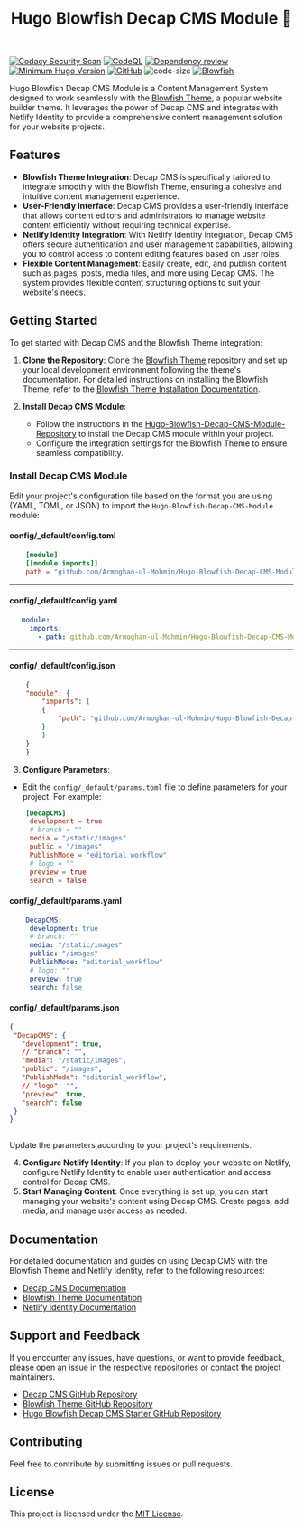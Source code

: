 <h1 align="center">Hugo Blowfish Decap CMS Module 🚀</h1>
<br>


[![Codacy Security Scan](https://github.com/Armoghan-ul-Mohmin/Hugo-Blowfish-Decap-CMS-Module/actions/workflows/codacy.yml/badge.svg)](https://github.com/Armoghan-ul-Mohmin/Hugo-Blowfish-Decap-CMS-Module/actions/workflows/codacy.yml)
[![CodeQL](https://github.com/Armoghan-ul-Mohmin/Hugo-Blowfish-Decap-CMS-Module/actions/workflows/codeql.yml/badge.svg)](https://github.com/Armoghan-ul-Mohmin/Hugo-Blowfish-Decap-CMS-Module/actions/workflows/codeql.yml)
[![Dependency review](https://github.com/Armoghan-ul-Mohmin/Hugo-Blowfish-Decap-CMS-Module/actions/workflows/dependency-review.yml/badge.svg)](https://github.com/Armoghan-ul-Mohmin/Hugo-Blowfish-Decap-CMS-Module/actions/workflows/dependency-review.yml)
[![Minimum Hugo Version](https://img.shields.io/static/v1?label=min-HUGO-version&message=0.87.0&color=blue&logo=hugo)](https://github.com/gohugoio/hugo/releases/tag/v0.87.0)
[![GitHub](https://img.shields.io/github/license/Armoghan-ul-Mohmin/Hugo-Blowfish-Decap-CMS-Module)](https://github.com/Armoghan-ul-Mohmin/Hugo-Blowfish-Decap-CMS-Module/blob/main/LICENSE)
![code-size](https://img.shields.io/github/languages/code-size/Armoghan-ul-Mohmin/Hugo-Blowfish-Decap-CMS-Module)
[![Blowfish](https://img.shields.io/badge/Hugo--Themes-@Blowfish-blue)](https://themes.gohugo.io/themes/blowfish/)


Hugo Blowfish Decap CMS Module is a Content Management System designed to work seamlessly with the [Blowfish Theme](https://github.com/nunocoracao/blowfish), a popular website builder theme. It leverages the power of Decap CMS and integrates with Netlify Identity to provide a comprehensive content management solution for your website projects.

## Features

- **Blowfish Theme Integration**: Decap CMS is specifically tailored to integrate smoothly with the Blowfish Theme, ensuring a cohesive and intuitive content management experience.
- **User-Friendly Interface**: Decap CMS provides a user-friendly interface that allows content editors and administrators to manage website content efficiently without requiring technical expertise.
- **Netlify Identity Integration**: With Netlify Identity integration, Decap CMS offers secure authentication and user management capabilities, allowing you to control access to content editing features based on user roles.
- **Flexible Content Management**: Easily create, edit, and publish content such as pages, posts, media files, and more using Decap CMS. The system provides flexible content structuring options to suit your website's needs.

## Getting Started

To get started with Decap CMS and the Blowfish Theme integration:

1. **Clone the Repository**: Clone the [Blowfish Theme](https://github.com/nunocoracao/blowfish) repository and set up your local development environment following the theme's documentation. For detailed instructions on installing the Blowfish Theme, refer to the [Blowfish Theme Installation Documentation](https://blowfish.page/docs/installation/).

2. **Install Decap CMS Module**:
   - Follow the instructions in the [Hugo-Blowfish-Decap-CMS-Module-Repository](https://github.com/Armoghan-ul-Mohmin/Hugo-Blowfish-Decap-CMS-Module/) to install the Decap CMS module within your project.
   - Configure the integration settings for the Blowfish Theme to ensure seamless compatibility.

### Install Decap CMS Module

Edit your project's configuration file based on the format you are using (YAML, TOML, or JSON) to import the `Hugo-Blowfish-Decap-CMS-Module ` module:

#### config/_default/config.toml
```toml
    [module]
    [[module.imports]]
    path = "github.com/Armoghan-ul-Mohmin/Hugo-Blowfish-Decap-CMS-Module"
```
---
#### config/_default/config.yaml
```yaml
   module:
     imports:
       - path: github.com/Armoghan-ul-Mohmin/Hugo-Blowfish-Decap-CMS-Module
```
---
#### config/_default/config.json
```json
    {
    "module": {
        "imports": [
        {
            "path": "github.com/Armoghan-ul-Mohmin/Hugo-Blowfish-Decap-CMS-Module"
        }
        ]
    }
    }
```
 3. **Configure Parameters**:
   - Edit the `config/_default/params.toml` file to define parameters for your project. For example:

 ```toml
     [DecapCMS]
      development = true
      # branch = ""
      media = "/static/images"
      public = "/images"
      PublishMode = "editorial_workflow"
      # logo = ""
      preview = true
      search = false
 ```
 #### config/_default/params.yaml
 ```yaml
     DecapCMS:
      development: true
      # branch: ""
      media: "/static/images"
      public: "/images"
      PublishMode: "editorial_workflow"
      # logo: ""
      preview: true
      search: false
 ```
 #### config/_default/params.json
 ```json
{
  "DecapCMS": {
    "development": true,
    // "branch": "",
    "media": "/static/images",
    "public": "/images",
    "PublishMode": "editorial_workflow",
    // "logo": "",
    "preview": true,
    "search": false
  }
}
     
 ```

   Update the parameters according to your project's requirements. 
   
 4. **Configure Netlify Identity**: If you plan to deploy your website on Netlify, configure Netlify Identity to enable user authentication and access control for Decap CMS.
 5. **Start Managing Content**: Once everything is set up, you can start managing your website's content using Decap CMS. Create pages, add media, and manage user access as needed.

 ## Documentation

 For detailed documentation and guides on using Decap CMS with the Blowfish Theme and Netlify Identity, refer to the following resources:

 - [Decap CMS Documentation](https://decapcms.org/docs)
 - [Blowfish Theme Documentation](https://github.com/nunocoracao/blowfish)
 - [Netlify Identity Documentation](https://docs.netlify.com/visitor-access/identity/)

 ## Support and Feedback

 If you encounter any issues, have questions, or want to provide feedback, please open an issue in the respective repositories or contact the project maintainers.

 - [Decap CMS GitHub Repository](https://github.com/decapcms/decap)
 - [Blowfish Theme GitHub Repository](https://github.com/nunocoracao/blowfish)
 - [Hugo Blowfish Decap CMS Starter GitHub Repository](https://github.com/Armoghan-ul-Mohmin/Hugo-Blowfish-Decap-CMS-Module/)

 ## Contributing

 Feel free to contribute by submitting issues or pull requests.

 ## License
 This project is licensed under the [MIT License](https://github.com/Armoghan-ul-Mohmin/Hugo-Blowfish-Decap-CMS-Module/blob/main/LICENSE).
